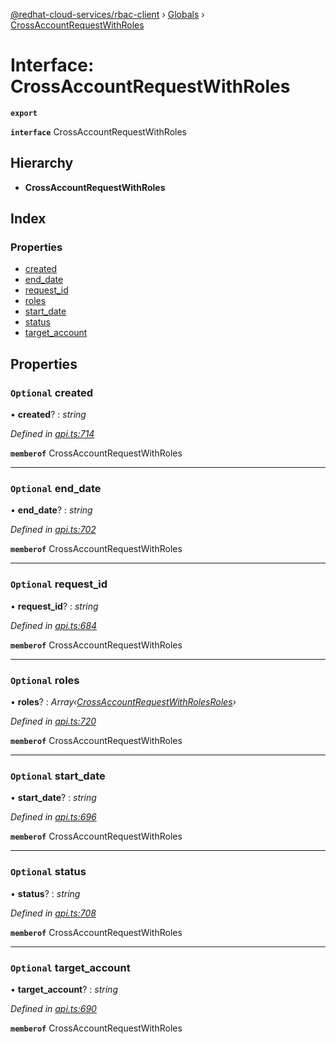 [@redhat-cloud-services/rbac-client](../README.md) › [Globals](../globals.md) › [CrossAccountRequestWithRoles](crossaccountrequestwithroles.md)

# Interface: CrossAccountRequestWithRoles

**`export`** 

**`interface`** CrossAccountRequestWithRoles

## Hierarchy

* **CrossAccountRequestWithRoles**

## Index

### Properties

* [created](crossaccountrequestwithroles.md#optional-created)
* [end_date](crossaccountrequestwithroles.md#optional-end_date)
* [request_id](crossaccountrequestwithroles.md#optional-request_id)
* [roles](crossaccountrequestwithroles.md#optional-roles)
* [start_date](crossaccountrequestwithroles.md#optional-start_date)
* [status](crossaccountrequestwithroles.md#optional-status)
* [target_account](crossaccountrequestwithroles.md#optional-target_account)

## Properties

### `Optional` created

• **created**? : *string*

*Defined in [api.ts:714](https://github.com/RedHatInsights/javascript-clients/blob/master/packages/rbac/api.ts#L714)*

**`memberof`** CrossAccountRequestWithRoles

___

### `Optional` end_date

• **end_date**? : *string*

*Defined in [api.ts:702](https://github.com/RedHatInsights/javascript-clients/blob/master/packages/rbac/api.ts#L702)*

**`memberof`** CrossAccountRequestWithRoles

___

### `Optional` request_id

• **request_id**? : *string*

*Defined in [api.ts:684](https://github.com/RedHatInsights/javascript-clients/blob/master/packages/rbac/api.ts#L684)*

**`memberof`** CrossAccountRequestWithRoles

___

### `Optional` roles

• **roles**? : *Array‹[CrossAccountRequestWithRolesRoles](crossaccountrequestwithrolesroles.md)›*

*Defined in [api.ts:720](https://github.com/RedHatInsights/javascript-clients/blob/master/packages/rbac/api.ts#L720)*

**`memberof`** CrossAccountRequestWithRoles

___

### `Optional` start_date

• **start_date**? : *string*

*Defined in [api.ts:696](https://github.com/RedHatInsights/javascript-clients/blob/master/packages/rbac/api.ts#L696)*

**`memberof`** CrossAccountRequestWithRoles

___

### `Optional` status

• **status**? : *string*

*Defined in [api.ts:708](https://github.com/RedHatInsights/javascript-clients/blob/master/packages/rbac/api.ts#L708)*

**`memberof`** CrossAccountRequestWithRoles

___

### `Optional` target_account

• **target_account**? : *string*

*Defined in [api.ts:690](https://github.com/RedHatInsights/javascript-clients/blob/master/packages/rbac/api.ts#L690)*

**`memberof`** CrossAccountRequestWithRoles
